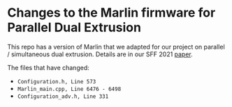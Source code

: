 # Changes to the Marlin firmware for Parallel Dual Extrusion

This repo has a version of Marlin that we adapted for our project
on parallel / simultaneous dual extrusion. Details are in our SFF 2021 [paper](http://utw10945.utweb.utexas.edu/sites/default/files/2021/101%20A%20Roadmap%20towards%20s%20Parallel%20Printing%20for%20Desktop%20.pdf).

The files that have changed:
- `Configuration.h, Line 573`
- `Marlin_main.cpp, Line 6476 - 6498`
- `Configuration_adv.h, Line 331`
